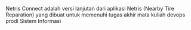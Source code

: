 Netris Connect adalah versi lanjutan dari aplikasi Netris (Nearby Tire Reparation) yang dibuat untuk memenuhi tugas akhir mata kuliah devops prodi Sistem Informasi